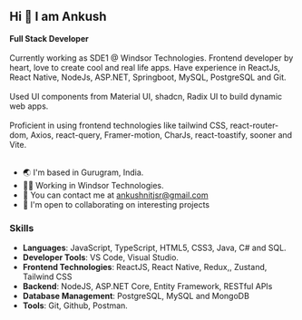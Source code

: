 ## Hi 👋 I am Ankush </br>
<b>Full Stack Developer</b> </br></br>
Currently working as SDE1 @ Windsor Technologies. Frontend developer by heart, love to create cool and real life apps. Have experience in ReactJs, React Native, NodeJs, ASP.NET, Springboot, MySQL, PostgreSQL and Git. </br></br>
Used UI components from Material UI, shadcn, Radix UI to build dynamic web apps. </br></br>
Proficient in using frontend technologies like tailwind CSS, react-router-dom, Axios, react-query, Framer-motion, CharJs, react-toastify, sooner and Vite. </br></br>

- 🌏 I'm based in Gurugram, India.
- 👨‍💻 Working in Windsor Technologies.
- 📧 You can contact me at ankushnitjsr@gmail.com
- 🤝 I'm open to collaborating on interesting projects

### Skills
- <b>Languages</b>: JavaScript, TypeScript, HTML5, CSS3, Java, C# and SQL. </br>
- <b>Developer Tools</b>: VS Code, Visual Studio. </br>
- <b>Frontend Technologies</b>: ReactJS, React Native, Redux,, Zustand, Tailwind CSS </br>
- <b>Backend</b>: NodeJS, ASP.NET Core, Entity Framework, RESTful APIs </br>
- <b>Database Management</b>: PostgreSQL, MySQL and MongoDB </br>
- <b>Tools</b>: Git, Github, Postman. </br>

